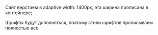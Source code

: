 Сайт верстаем в adaptive width: 1400px,
эта ширина прописана в контейнере;
 
Шрифты будут дополняться, поэтому
стили шрифтов прописываем полностью все
